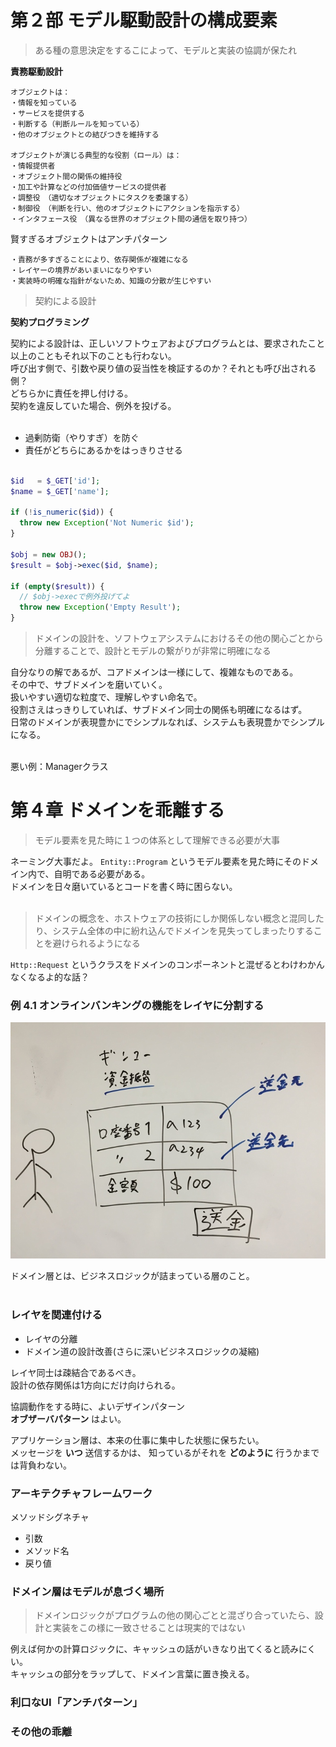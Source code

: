 # 第２部 モデル駆動設計の構成要素

> ある種の意思決定をするこによって、モデルと実装の協調が保たれ

**責務駆動設計**

```
オブジェクトは：
・情報を知っている
・サービスを提供する
・判断する（判断ルールを知っている）
・他のオブジェクトとの結びつきを維持する

オブジェクトが演じる典型的な役割（ロール）は：
・情報提供者
・オブジェクト間の関係の維持役
・加工や計算などの付加価値サービスの提供者
・調整役　（適切なオブジェクトにタスクを委譲する）
・制御役　（判断を行い、他のオブジェクトにアクションを指示する）
・インタフェース役　（異なる世界のオブジェクト間の通信を取り持つ）
```

賢すぎるオブジェクトはアンチパターン  

```
・責務が多すぎることにより、依存関係が複雑になる
・レイヤーの境界があいまいになりやすい
・実装時の明確な指針がないため、知識の分散が生じやすい
```

> 契約による設計


**契約プログラミング**  

契約による設計は、正しいソフトウェアおよびプログラムとは、要求されたこと以上のこともそれ以下のことも行わない。  
呼び出す側で、引数や戻り値の妥当性を検証するのか？それとも呼び出される側？  
どちらかに責任を押し付ける。  
契約を違反していた場合、例外を投げる。  
<br>

* 過剰防衛（やりすぎ）を防ぐ
* 責任がどちらにあるかをはっきりさせる

```php

$id   = $_GET['id'];
$name = $_GET['name'];

if (!is_numeric($id)) {
  throw new Exception('Not Numeric $id');
}

$obj = new OBJ();
$result = $obj->exec($id, $name);

if (empty($result)) {
  // $obj->execで例外投げてよ
  throw new Exception('Empty Result');
}
```


> ドメインの設計を、ソフトウェアシステムにおけるその他の関心ごとから分離することで、設計とモデルの繋がりが非常に明確になる


自分なりの解であるが、コアドメインは一様にして、複雑なものである。  
その中で、サブドメインを磨いていく。  
扱いやすい適切な粒度で、理解しやすい命名で。  
役割さえはっきりしていれば、サブドメイン同士の関係も明確になるはず。  
日常のドメインが表現豊かにでシンプルなれば、システムも表現豊かでシンプルになる。  
<br>

悪い例：Managerクラス  

# 第４章 ドメインを乖離する

> モデル要素を見た時に１つの体系として理解できる必要が大事


ネーミング大事だよ。 `Entity::Program` というモデル要素を見た時にそのドメイン内で、自明である必要がある。  
ドメインを日々磨いているとコードを書く時に困らない。  
<br>
> ドメインの概念を、ホストウェアの技術にしか関係しない概念と混同したり、システム全体の中に紛れ込んでドメインを見失ってしまったりすることを避けられるようになる

`Http::Request` というクラスをドメインのコンポーネントと混ぜるとわけわかんなくなるよ的な話？  

### 例 4.1 オンラインバンキングの機能をレイヤに分割する

![pic1](img/pic1.jpg)

ドメイン層とは、ビジネスロジックが詰まっている層のこと。  
<br>

### レイヤを関連付ける

* レイヤの分離
* ドメイン道の設計改善(さらに深いビジネスロジックの凝縮)

レイヤ同士は疎結合であるべき。  
設計の依存関係は1方向にだけ向けられる。  

協調動作をする時に、よいデザインパターン  
**オブザーバパターン** はよい。  

アプリケーション層は、本来の仕事に集中した状態に保ちたい。  
メッセージを **いつ** 送信するかは、 知っているがそれを **どのように** 行うかまでは背負わない。  

### アーキテクチャフレームワーク

メソッドシグネチャ  

* 引数
* メソッド名
* 戻り値

### ドメイン層はモデルが息づく場所

> ドメインロジックがプログラムの他の関心ごとと混ざり合っていたら、設計と実装をこの様に一致させることは現実的ではない

例えば何かの計算ロジックに、キャッシュの話がいきなり出てくると読みにくい。  
キャッシュの部分をラップして、ドメイン言葉に置き換える。  

### 利口なUI「アンチパターン」

### その他の乖離

